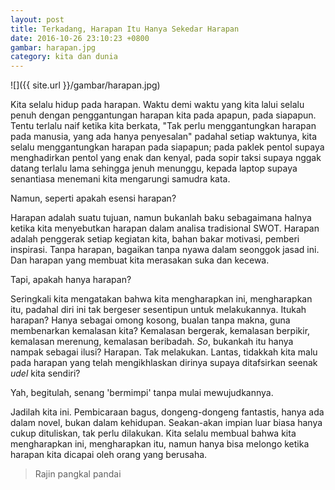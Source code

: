 ```yaml
---
layout: post
title: Terkadang, Harapan Itu Hanya Sekedar Harapan
date: 2016-10-26 23:10:23 +0800
gambar: harapan.jpg
category: kita dan dunia
---
```


![]({{ site.url }}/gambar/harapan.jpg)

Kita selalu hidup pada harapan. Waktu demi waktu yang kita lalui selalu penuh dengan penggantungan harapan kita pada apapun, pada siapapun. Tentu terlalu naif ketika kita berkata, "Tak perlu menggantungkan harapan pada manusia, yang ada hanya penyesalan" padahal setiap waktunya, kita selalu menggantungkan harapan pada siapapun; pada paklek pentol supaya menghadirkan pentol yang enak dan kenyal, pada sopir taksi supaya nggak datang terlalu lama sehingga jenuh menunggu, kepada laptop supaya senantiasa menemani kita mengarungi samudra kata.

Namun, seperti apakah esensi harapan?

<!-- more -->

Harapan adalah suatu tujuan, namun bukanlah baku sebagaimana halnya ketika kita menyebutkan harapan dalam analisa tradisional SWOT. Harapan adalah penggerak setiap kegiatan kita, bahan bakar motivasi, pemberi inspirasi. Tanpa harapan, bagaikan tanpa nyawa dalam seonggok jasad ini. Dan harapan yang membuat kita merasakan suka dan kecewa.

Tapi, apakah hanya harapan?

Seringkali kita mengatakan bahwa kita mengharapkan ini, mengharapkan itu, padahal diri ini tak bergeser sesentipun untuk melakukannya. Itukah harapan? Hanya sebagai omong kosong, bualan tanpa makna, guna membenarkan kemalasan kita? Kemalasan bergerak, kemalasan berpikir, kemalasan merenung, kemalasan beribadah. _So_, bukankah itu hanya nampak sebagai ilusi? Harapan. Tak melakukan. Lantas, tidakkah kita malu pada harapan yang telah mengikhlaskan dirinya supaya ditafsirkan seenak _udel_ kita sendiri?

Yah, begitulah, senang 'bermimpi' tanpa mulai mewujudkannya.

Jadilah kita ini. Pembicaraan bagus, dongeng-dongeng fantastis, hanya ada dalam novel, bukan dalam kehidupan. Seakan-akan impian luar biasa hanya cukup dituliskan, tak perlu dilakukan. Kita selalu membual bahwa kita mengharapkan ini, mengharapkan itu, namun hanya bisa melongo ketika harapan kita dicapai oleh orang yang berusaha.

> Rajin pangkal pandai